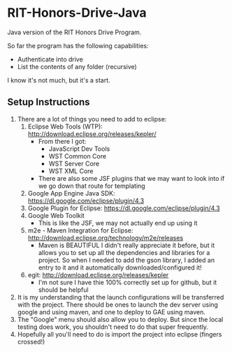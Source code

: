RIT-Honors-Drive-Java
=====================

Java version of the RIT Honors Drive Program.

So far the program has the following capabilities:
* Authenticate into drive
* List the contents of any folder (recursive)

I know it's not much, but it's a start.


Setup Instructions
------------------

1. There are a lot of things you need to add to eclipse:
    1. Eclipse Web Tools (WTP):  http://download.eclipse.org/releases/kepler/
        * From there I got:
            * JavaScript Dev Tools
            * WST Common Core
            * WST Server Core
            * WST XML Core
        * There are also some JSF plugins that we may want to look into if we go down that route for templating
    2. Google App Engine Java SDK: https://dl.google.com/eclipse/plugin/4.3 
    3. Google Plugin for Eclipse: https://dl.google.com/eclipse/plugin/4.3
    4. Google Web Toolkit
        * This is like the JSF, we may not actually end up using it
    5. m2e - Maven Integration for Eclipse: http://download.eclipse.org/technology/m2e/releases
        * Maven is BEAUTIFUL  I didn't really appreciate it before, but it allows you to set up all the dependencies and libraries for a project.  So when I needed to add the gson library, I added an entry to it and it automatically downloaded/configured it!
    6. egit:  http://download.eclipse.org/releases/kepler
        * I'm not sure I have thie 100% correctly set up for github, but it should be helpful
2. It is my understanding that the launch configurations will be transferred with the project.  There should be ones to launch the dev server using google and using maven, and one to deploy to GAE using maven.
3. The "Google" menu should also allow you to deploy.  But since the local testing does work, you shouldn't need to do that super frequently.
4. Hopefully all you'll need to do is import the project into eclipse (fingers crossed!)
